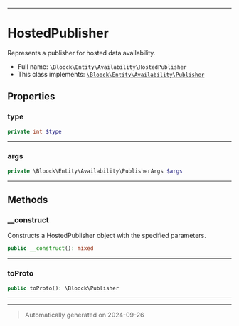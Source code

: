 ***

# HostedPublisher

Represents a publisher for hosted data availability.



* Full name: `\Bloock\Entity\Availability\HostedPublisher`
* This class implements:
[`\Bloock\Entity\Availability\Publisher`](./Publisher.md)



## Properties


### type



```php
private int $type
```






***

### args



```php
private \Bloock\Entity\Availability\PublisherArgs $args
```






***

## Methods


### __construct

Constructs a HostedPublisher object with the specified parameters.

```php
public __construct(): mixed
```












***

### toProto



```php
public toProto(): \Bloock\Publisher
```












***


***
> Automatically generated on 2024-09-26
